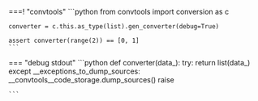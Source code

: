 ===! "convtools"
    ```python
    from convtools import conversion as c
    
    converter = c.this.as_type(list).gen_converter(debug=True)
    
    assert converter(range(2)) == [0, 1]
    ```

=== "debug stdout"
    ```python
    def converter(data_):
        try:
            return list(data_)
        except __exceptions_to_dump_sources:
            __convtools__code_storage.dump_sources()
            raise
    
    ```

